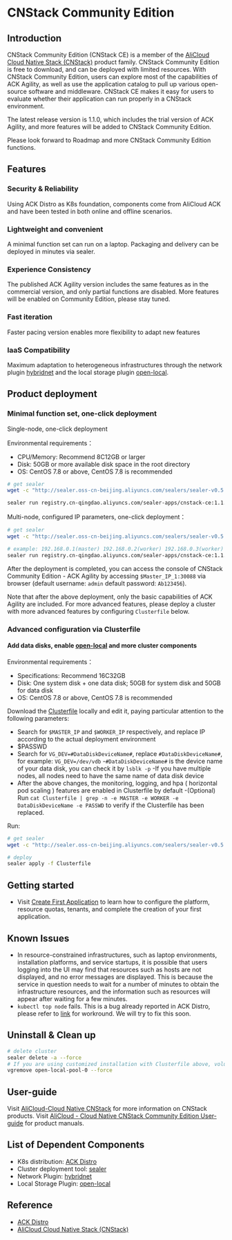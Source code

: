 # CNStack Community Edition

## Introduction

CNStack Community Edition (CNStack CE) is a member of the [AliCloud Cloud Native Stack (CNStack)](https://cn.aliyun.com/activity/middleware/cnstack) product family. CNStack Community Edition is free to download, and can be deployed with limited resources. With CNStack Community Edition, users can explore most of the capabilities of ACK Agility, as well as use the application catalog to pull up various open-source software and middleware. CNStack CE makes it easy for users to evaluate whether their application can run properly in a CNStack environment.

The latest release version is 1.1.0, which includes the trial version of ACK Agility, and more features will be added to CNStack Community Edition.

Please look forward to Roadmap and more CNStack Community Edition functions.

## Features

### Security & Reliability

Using ACK Distro as K8s foundation, components come from AliCloud ACK and have been tested in both online and offline scenarios. 

### Lightweight and convenient

A minimal function set can run on a laptop. Packaging and delivery can be deployed in minutes via sealer.

### Experience Consistency

The published ACK Agility version includes the same features as in the commercial version, and only partial functions are disabled. More features will be enabled on Community Edition, please stay tuned.

### Fast iteration

Faster pacing version enables more flexibility to adapt new features

### IaaS Compatibility

Maximum adaptation to heterogeneous infrastructures through the network plugin [hybridnet](https://github.com/alibaba/hybridnet) and the local storage plugin [open-local](https://github.com/alibaba/open-local).

## Product deployment

### Minimal function set, one-click deployment

Single-node, one-click deployment

Environmental requirements：

- CPU/Memory: Recommend 8C12GB or larger
- Disk: 50GB or more available disk space in the root directory
- OS: CentOS 7.8 or above, CentOS 7.8 is recommended

```bash
# get sealer
wget -c "http://sealer.oss-cn-beijing.aliyuncs.com/sealers/sealer-v0.5.2-linux-amd64.tar.gz" && tar -xvf sealer-v0.5.2-linux-amd64.tar.gz -C /usr/bin

sealer run registry.cn-qingdao.aliyuncs.com/sealer-apps/cnstack-ce:1.1.0 -m `hostname -i` -p $passwd
```

Multi-node, configured IP parameters, one-click deployment：

```bash
# get sealer
wget -c "http://sealer.oss-cn-beijing.aliyuncs.com/sealers/sealer-v0.5.2-linux-amd64.tar.gz" && tar -xvf sealer-v0.5.2-linux-amd64.tar.gz -C /usr/bin

# example: 192.168.0.1(master) 192.168.0.2(worker) 192.168.0.3(worker) 192.168.0.4(worker)
sealer run registry.cn-qingdao.aliyuncs.com/sealer-apps/cnstack-ce:1.1.0 -m 192.168.0.1 -n 192.168.0.2,192.168.0.3,192.168.0.4 -p $passwd
```

After the deployment is completed, you can access the console of CNStack Community Edition - ACK Agility by accessing `$Master_IP_1:30088` via browser (default username: `admin` default password: `Ab123456`).

Note that after the above deployment, only the basic capabilities of ACK Agility are included. For more advanced features, please deploy a cluster with more advanced features by configuring `Clusterfile` below.

### Advanced configuration via Clusterfile

#### Add data disks, enable [open-local](https://github.com/alibaba/open-local) and more cluster components

Environmental requirements：

- Specifications: Recommend 16C32GB 
- Disk: One system disk + one data disk; 50GB for system disk and 50GB for data disk
- OS: CentOS 7.8 or above, CentOS 7.8 is recommended

Download the [Clusterfile](https://github.com/alibaba/CNStackCommunityEdition/blob/main/deploy/Clusterfile) locally and edit it, paying particular attention to the following parameters:

- Search for `$MASTER_IP` and `$WORKER_IP` respectively, and replace IP according to the actual deployment environment
- $PASSWD
- Search for `VG_DEV=#DataDiskDeviceName#`, replace `#DataDiskDeviceName#`, for example: `VG_DEV=/dev/vdb`
          -`#DataDiskDeviceName#` is the device name of your data disk, you can check it by `lsblk -p`
          -If you have multiple nodes, all nodes need to have the same name of data disk device
- After the above changes, the monitoring, logging, and hpa ( horizontal pod scaling ) features are enabled in Clusterfile by default
          -(Optional) Run `cat Clusterfile | grep -n -e MASTER -e WORKER -e DataDiskDeviceName -e PASSWD` to verify if the Clusterfile has been replaced.

Run:

```bash
# get sealer
wget -c "http://sealer.oss-cn-beijing.aliyuncs.com/sealers/sealer-v0.5.2-linux-amd64.tar.gz" && tar -xvf sealer-v0.5.2-linux-amd64.tar.gz -C /usr/bin

# deploy
sealer apply -f Clusterfile
```

## Getting started

- Visit [Create First Application](https://github.com/tamerga/CNStackCommunityEdition/blob/main/doc/first-app.md) to learn how to configure the platform, resource quotas, tenants, and complete the creation of your first application.

## Known Issues

- In resource-constrained infrastructures, such as laptop environments, installation platforms, and service startups, it is possible that users logging into the UI may find that resources such as hosts are not displayed, and no error messages are displayed. This is because the service in question needs to wait for a number of minutes to obtain the infrastructure resources, and the information such as resources will appear after waiting for a few minutes.
- `kubectl top node` fails. This is a bug already reported in ACK Distro, please refer to [link](https://github.com/AliyunContainerService/ackdistro/issues/16#issuecomment-1035844104) for workround. We will try to fix this soon.

## Uninstall & Clean up

```bash
# delete cluster
sealer delete -a --force
# If you are using customized installation with Clusterfile above, volume group is enabled, here is the removal script
vgremove open-local-pool-0 --force 
```

## User-guide
Visit [AliCloud-Cloud Native CNStack](https://www.aliyun.com/activity/middleware/cnstack) for more information on CNStack products.
Visit [AliCloud - Cloud Native CNStack Community Edition User-guide](https://apsarastackdocument.oss-cn-hangzhou.aliyuncs.com/12_ApsaraACK/%E7%A4%BE%E5%8C%BA%E7%89%88/v1.1.0/%E9%98%BF%E9%87%8C%E4%BA%91%20CNStack%20V1.1.0%20%E7%A4%BE%E5%8C%BA%E7%89%88%20%E7%94%A8%E6%88%B7%E6%8C%87%E5%8D%97%2020220110.pdf?spm=a2c4g.14484272.agile.29&file=%E9%98%BF%E9%87%8C%E4%BA%91%20CNStack%20V1.1.0%20%E7%A4%BE%E5%8C%BA%E7%89%88%20%E7%94%A8%E6%88%B7%E6%8C%87%E5%8D%97%2020220110.pdf) for product manuals.

## List of Dependent Components

- K8s distribution: [ACK Distro](https://github.com/AliyunContainerService/ackdistro)
- Cluster deployment tool: [sealer](https://github.com/alibaba/sealer)
- Network Plugin: [hybridnet](https://github.com/alibaba/hybridnet)
- Local Storage Plugin: [open-local](https://github.com/alibaba/open-local)

## Reference

- [ACK Distro](https://github.com/AliyunContainerService/ackdistro)
- [AliCloud Cloud Native Stack (CNStack)](https://cn.aliyun.com/activity/middleware/cnstack)
